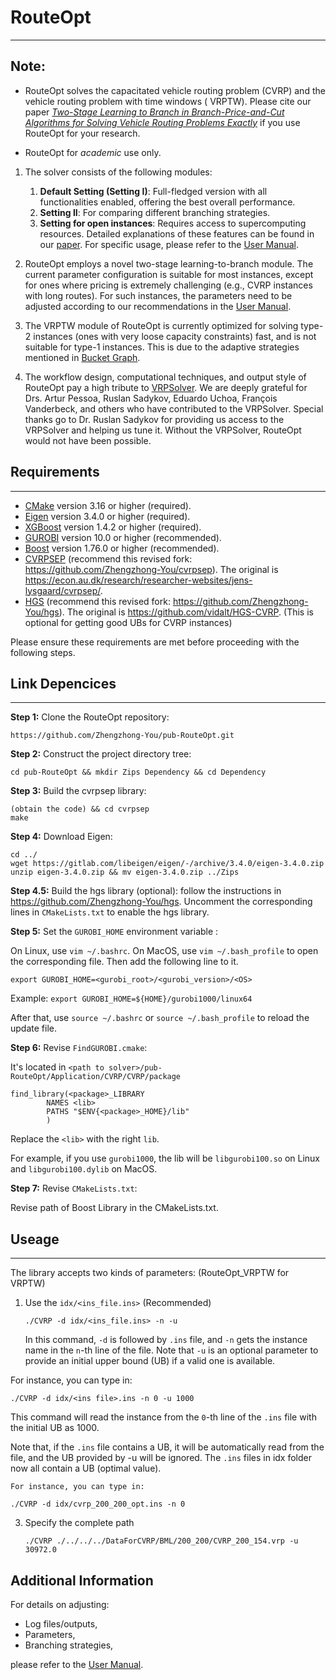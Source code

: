 # RouteOpt

---

## Note:

- RouteOpt solves the capacitated vehicle routing problem (CVRP) and the vehicle routing problem with time windows (
  VRPTW). Please cite our paper [_Two-Stage Learning to Branch in Branch-Price-and-Cut
  Algorithms for Solving Vehicle Routing Problems
  Exactly_](https://www.researchgate.net/publication/374553305_Two-Stage_Learning_to_Branch_in_Branch-Price-and-Cut_Algorithms_for_Solving_Vehicle_Routing_Problems_Exactly)
  if you use RouteOpt for your research.

- RouteOpt for *academic* use only.

1. The solver consists of the following modules:
    1. **Default Setting (Setting I)**: Full-fledged version with all functionalities enabled, offering the best overall
       performance.
    2. **Setting II**: For comparing different branching strategies.
    3. **Setting for open instances**: Requires access to supercomputing resources. Detailed explanations of these
       features can be found in
       our [paper](https://www.researchgate.net/publication/374553305_Two-Stage_Learning_to_Branch_in_Branch-Price-and-Cut_Algorithms_for_Solving_Vehicle_Routing_Problems_Exactly).
       For specific usage, please refer to the [User Manual](https://github.com/Zhengzhong-You/RouteOpt-usermanual).

2. RouteOpt employs a novel two-stage learning-to-branch module. The current parameter configuration is suitable for
   most instances, except for ones where pricing is extremely challenging (e.g., CVRP instances with long routes). For
   such instances, the parameters need to be adjusted according to our recommendations in
   the [User Manual](https://github.com/Zhengzhong-You/RouteOpt-usermanual).

3. The VRPTW module of RouteOpt is currently optimized for solving type-2 instances (ones with very loose capacity
   constraints) fast, and is not suitable for type-1 instances. This is due to the adaptive strategies mentioned
   in [Bucket Graph](https://pubsonline.informs.org/doi/abs/10.1287/trsc.2020.0985).

4. The workflow design, computational techniques, and output style of RouteOpt pay a high tribute
   to [VRPSolver](https://vrpsolver.math.u-bordeaux.fr/). We are deeply grateful for Drs. Artur Pessoa, Ruslan Sadykov,
   Eduardo Uchoa, François Vanderbeck, and others who have contributed to the VRPSolver. Special thanks go to Dr. Ruslan
   Sadykov for providing us access to the VRPSolver and helping us tune it. Without the VRPSolver, RouteOpt would not
   have been possible.

## Requirements

---

- [CMake](https://cmake.org/download/) version 3.16 or higher (required).
- [Eigen](https://eigen.tuxfamily.org/index.php?title=Main_Page) version 3.4.0 or higher (required).
- [XGBoost](https://xgboost.readthedocs.io/en/latest/build.html) version 1.4.2 or higher (required).
- [GUROBI](https://www.gurobi.com/downloads/gurobi-software/) version 10.0 or higher (recommended).
- [Boost](https://www.boost.org/users/download/) version 1.76.0 or higher (recommended).
- [CVRPSEP](https://github.com/Zhengzhong-You/cvrpsep) (recommend this revised
  fork: https://github.com/Zhengzhong-You/cvrpsep). The original
  is https://econ.au.dk/research/researcher-websites/jens-lysgaard/cvrpsep/.
- [HGS](https://github.com/Zhengzhong-You/hgs) (recommend this revised fork: https://github.com/Zhengzhong-You/hgs). The
  original is https://github.com/vidalt/HGS-CVRP. (This is optional for getting good UBs for CVRP instances)

Please ensure these requirements are met before proceeding with the following steps.

## Link Depencices

---

**Step 1:** Clone the RouteOpt repository:

```
https://github.com/Zhengzhong-You/pub-RouteOpt.git
```

**Step 2:** Construct the project directory tree:

```
cd pub-RouteOpt && mkdir Zips Dependency && cd Dependency
```

**Step 3:** Build the cvrpsep library:

```
(obtain the code) && cd cvrpsep
make
```

**Step 4:** Download Eigen:

```
cd ../
wget https://gitlab.com/libeigen/eigen/-/archive/3.4.0/eigen-3.4.0.zip
unzip eigen-3.4.0.zip && mv eigen-3.4.0.zip ../Zips
```

**Step 4.5:** Build the hgs library (optional): follow the instructions in https://github.com/Zhengzhong-You/hgs.
Uncomment the corresponding lines in `CMakeLists.txt` to enable the hgs library.

**Step 5:** Set the `GUROBI_HOME` environment variable :

On Linux, use `vim ~/.bashrc`. On MacOS, use `vim ~/.bash_profile` to open the corresponding file. Then add the
following line to it.

```
export GUROBI_HOME=<gurobi_root>/<gurobi_version>/<OS>
```

Example: `export GUROBI_HOME=${HOME}/gurobi1000/linux64`

After that, use `source ~/.bashrc`
or `source ~/.bash_profile` to reload the update file.

**Step 6:** Revise `FindGUROBI.cmake`:

It's located in `<path to solver>/pub-RouteOpt/Application/CVRP/CVRP/package`

```
find_library(<package>_LIBRARY
        NAMES <lib>
        PATHS "$ENV{<package>_HOME}/lib"
        )
```

Replace the `<lib>` with the right `lib`.

For example, if you use `gurobi1000`, the lib will be `libgurobi100.so` on Linux and `libgurobi100.dylib` on MacOS.

**Step 7:** Revise `CMakeLists.txt`:

Revise path of Boost Library in the CMakeLists.txt.

## Useage

---

The library accepts two kinds of parameters: (RouteOpt_VRPTW for VRPTW)

1. Use the `idx/<ins_file.ins>` (Recommended)

   ```
   ./CVRP -d idx/<ins_file.ins> -n -u
   ```

   In this command, `-d` is followed by `.ins` file, and `-n` gets the instance name in the `n`-th line of
   the file. Note that `-u` is an optional parameter to provide an initial upper bound (UB) if a valid one is available.

For instance, you can type in:

   ```
   ./CVRP -d idx/<ins file>.ins -n 0 -u 1000
   ```

This command will read the instance from the `0`-th line of the `.ins` file with the initial UB as 1000.

Note that, if the `.ins` file contains a UB, it will be automatically read from the file, and the UB provided by -u will
be ignored. The `.ins` files in idx folder now all contain a UB (optimal value).

    For instance, you can type in:

   ```
   ./CVRP -d idx/cvrp_200_200_opt.ins -n 0
   ```

3. Specify the complete path

   ```
   ./CVRP ./../../../DataForCVRP/BML/200_200/CVRP_200_154.vrp -u 30972.0
   ```

## Additional Information

For details on adjusting:

- Log files/outputs,
- Parameters,
- Branching strategies,

please refer to the [User Manual](https://github.com/Zhengzhong-You/RouteOpt-usermanual).
